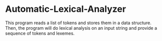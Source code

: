# Automatic-Lexical-Analyzer

This program reads a list of tokens and stores them in a data structure. Then, the program will do lexical analysis on an input string and provide a sequence of tokens and lexemes.
